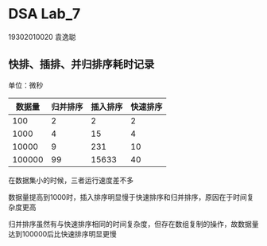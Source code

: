 # DSA Lab_7

19302010020 袁逸聪

## 快排、插排、并归排序耗时记录

单位：微秒

|数据量|归并排序|插入排序|快速排序|
|-----|-----|-----|-----|
|100|2|2|2|
|1000|4|15|4|
|10000|9|231|10|
|100000|99|15633|40|

在数据集小的时候，三者运行速度差不多

数据量提高到1000时，插入排序明显慢于快速排序和归并排序，原因在于时间复杂度更高

归并排序虽然有与快速排序相同的时间复杂度，但存在数组复制的操作，故数据量达到100000后比快速排序明显更慢